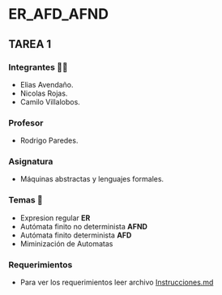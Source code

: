 # ER_AFD_AFND
## TAREA 1 
### Integrantes 👨‍💻
- Elias Avendaño.
- Nicolas Rojas.
- Camilo Villalobos.

### Profesor
- Rodrigo Paredes.

### Asignatura 
- Máquinas abstractas y lenguajes formales. 

### Temas 🎯
- Expresion regular **ER**
- Autómata finito no determinista **AFND**
- Autómata finito determinista **AFD**
- Miminización de Automatas

### Requerimientos
- Para ver los requerimientos leer archivo [Instrucciones.md](https://github.com/Camilovs/ER_AFD_AFND/blob/main/README.md)
